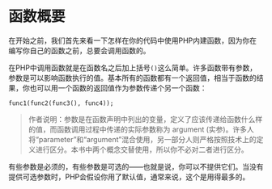 # 函数概要

在开始之前，我们首先来看一下怎样在你的代码中使用PHP内建函数，因为你在编写你自己的函数之前，总要会调用函数的。

在PHP中调用函数就是在函数名之后加上括号`()`这么简单。许多函数带有参数，参数是可以影响函数执行的值。基本所有的函数都有一个返回值，相当于函数的结果，你也可以用一个函数的返回值作为参数传递个另一个函数：

```
func1(func2(func3(), func4));
```

> 作者说明：参数是在函数声明中列出的变量，定义了应该传递给函数什么样的值，而函数调用过程中传递的实际参数称为 argument (实参)。许多人将“parameter”和“argument”混合使用，另一部分人则严格按照技术上的定义进行区分。本书中两个概念交替使用，所以你不必对二者进行区分。

有些参数是必须的，有些参数是可选的——也就是说，你可以不提供它们。当没有提供可选参数时，PHP会假设你用了默认值，通常来说，这个是用得最多的。
